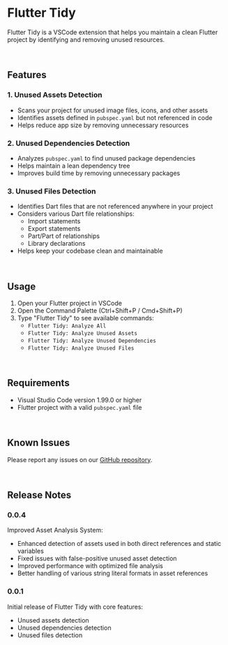 # Flutter Tidy

Flutter Tidy is a VSCode extension that helps you maintain a clean Flutter project by identifying and removing unused resources.

<br>

## Features

### 1. Unused Assets Detection
- Scans your project for unused image files, icons, and other assets
- Identifies assets defined in `pubspec.yaml` but not referenced in code
- Helps reduce app size by removing unnecessary resources

### 2. Unused Dependencies Detection
- Analyzes `pubspec.yaml` to find unused package dependencies
- Helps maintain a lean dependency tree
- Improves build time by removing unnecessary packages

### 3. Unused Files Detection
- Identifies Dart files that are not referenced anywhere in your project
- Considers various Dart file relationships:
  - Import statements
  - Export statements
  - Part/Part of relationships
  - Library declarations
- Helps keep your codebase clean and maintainable

<br>

## Usage

1. Open your Flutter project in VSCode
2. Open the Command Palette (Ctrl+Shift+P / Cmd+Shift+P)
3. Type "Flutter Tidy" to see available commands:
   - `Flutter Tidy: Analyze All`
   - `Flutter Tidy: Analyze Unused Assets`
   - `Flutter Tidy: Analyze Unused Dependencies`
   - `Flutter Tidy: Analyze Unused Files`

<br>

## Requirements

- Visual Studio Code version 1.99.0 or higher
- Flutter project with a valid `pubspec.yaml` file

<br>

## Known Issues

Please report any issues on our [GitHub repository](https://github.com/ssan9woo/flutter-tidy/issues).

<br>

## Release Notes

### 0.0.4

Improved Asset Analysis System:
- Enhanced detection of assets used in both direct references and static variables
- Fixed issues with false-positive unused asset detection
- Improved performance with optimized file analysis
- Better handling of various string literal formats in asset references

### 0.0.1

Initial release of Flutter Tidy with core features:
- Unused assets detection
- Unused dependencies detection
- Unused files detection

<br>

